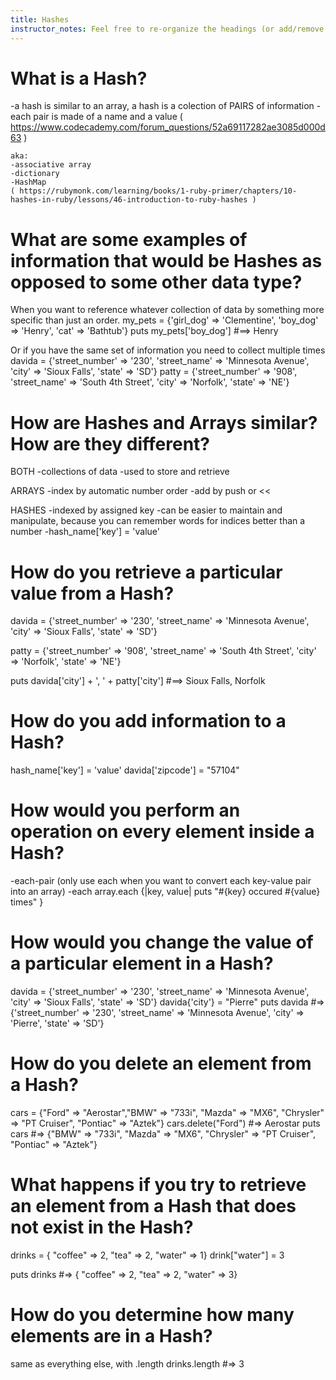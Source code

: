 ```yaml
---
title: Hashes
instructor_notes: Feel free to re-organize the headings (or add/remove headings) below. We included the headings for your benefit, but it's 100% fine if you want to write your responses in some different structure.
---
```


# What is a Hash?

-a hash is similar to an array, a hash is a colection of PAIRS of information
    -each pair is made of a name and a value
( https://www.codecademy.com/forum_questions/52a69117282ae3085d000d63 )

    aka:
    -associative array
    -dictionary
    -HashMap
    ( https://rubymonk.com/learning/books/1-ruby-primer/chapters/10-hashes-in-ruby/lessons/46-introduction-to-ruby-hashes )
    

# What are some examples of information that would be Hashes as opposed to some other data type?

When you want to reference whatever collection of data by something more specific than just an order.
    my_pets = {'girl_dog' => 'Clementine', 'boy_dog' => 'Henry', 'cat' => 'Bathtub'}
    puts my_pets['boy_dog']  #==> Henry
    
Or if you have the same set of information you need to collect multiple times
    davida = {'street_number' => '230', 'street_name' => 'Minnesota Avenue', 'city' => 'Sioux Falls', 'state' => 'SD'}
    patty = {'street_number' => '908', 'street_name' => 'South 4th Street', 'city' => 'Norfolk', 'state' => 'NE'}
    
# How are Hashes and Arrays similar? How are they different?

BOTH
-collections of data
-used to store and retrieve

ARRAYS
-index by automatic number order
-add by push or <<

HASHES
-indexed by assigned key
-can be easier to maintain and manipulate, because you can remember words for indices better than a number
-hash_name['key'] = 'value'

# How do you retrieve a particular value from a Hash?

davida = {'street_number' => '230', 'street_name' => 'Minnesota Avenue', 'city' => 'Sioux Falls', 'state' => 'SD'}

patty = {'street_number' => '908', 'street_name' => 'South 4th Street', 'city' => 'Norfolk', 'state' => 'NE'}

puts davida['city'] + ', ' + patty['city']   #==>  Sioux Falls, Norfolk
    
# How do you add information to a Hash?
hash_name['key'] = 'value'
davida['zipcode'] = "57104" 

# How would you perform an operation on every element inside a Hash?

-each-pair (only use each when you want to convert each key-value pair into an array)
-each
array.each {|key, value| puts "#{key} occured #{value} times" }

# How would you change the value of a particular element in a Hash?

davida = {'street_number' => '230', 'street_name' => 'Minnesota Avenue', 'city' => 'Sioux Falls', 'state' => 'SD'}
davida{'city'} = "Pierre"
puts davida
  #=> {'street_number' => '230', 'street_name' => 'Minnesota Avenue', 'city' => 'Pierre', 'state' => 'SD'}

# How do you delete an element from a Hash?
cars = {"Ford" => "Aerostar","BMW" => "733i", "Mazda" => "MX6", "Chrysler" => "PT Cruiser", "Pontiac" => "Aztek"}
cars.delete("Ford")   #=> Aerostar
puts cars 
  #=> {"BMW" => "733i", "Mazda" => "MX6", "Chrysler" => "PT Cruiser", "Pontiac" => "Aztek"}

# What happens if you try to retrieve an element from a Hash that does not exist in the Hash?

drinks = { "coffee" => 2, "tea" => 2, "water" => 1}
drink["water"] = 3

puts drinks 
#=> { "coffee" => 2, "tea" => 2, "water" => 3}

# How do you determine how many elements are in a Hash?

same as everything else, with .length
drinks.length #=> 3